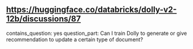 ## https://huggingface.co/databricks/dolly-v2-12b/discussions/87

contains_question: yes
question_part: Can I train Dolly to generate or give recommendation to update a certain type of document?